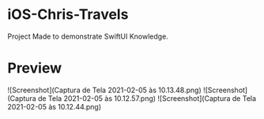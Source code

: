 # iOS-Chris-Travels
Project Made to demonstrate SwiftUI Knowledge.

# Preview
![Screenshot](Captura de Tela 2021-02-05 às 10.13.48.png)
![Screenshot](Captura de Tela 2021-02-05 às 10.12.57.png)
![Screenshot](Captura de Tela 2021-02-05 às 10.12.44.png)
